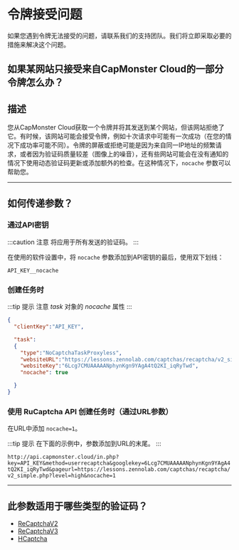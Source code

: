 ﻿---
sidebar_position: 7
---
# 令牌接受问题

如果您遇到令牌无法接受的问题，请联系我们的支持团队。我们将立即采取必要的措施来解决这个问题。

## 如果某网站只接受来自CapMonster Cloud的一部分令牌怎么办？

## **描述**

您从CapMonster Cloud获取一个令牌并将其发送到某个网站，但该网站拒绝了它。有时候，该网站可能会接受令牌，例如十次请求中可能有一次成功（在您的情况下成功率可能不同）。令牌的屏蔽或拒绝可能是因为来自同一IP地址的频繁请求，或者因为验证码质量较差（图像上的噪音），还有些网站可能会在没有通知的情况下使用动态验证码更新或添加额外的检查。在这种情况下，`nocache` 参数可以帮助您。

---

## **如何传递参数？**

### **通过API密钥**

:::caution 注意
将应用于所有发送的验证码。
:::

在使用的软件设置中，将 `nocache` 参数添加到API密钥的最后，使用双下划线：

`API_KEY__nocache`

### **创建任务时**

:::tip 提示
注意 *task* 对象的 *nocache* 属性
:::

``` json
{
  "clientKey":"API_KEY",

  "task": 
  {
    "type":"NoCaptchaTaskProxyless",
    "websiteURL":"https://lessons.zennolab.com/captchas/recaptcha/v2_simple.php?level=high",
    "websiteKey":"6Lcg7CMUAAAAANphynKgn9YAgA4tQ2KI_iqRyTwd",
    "nocache": true

  }
}
```

### **使用 RuCaptcha API 创建任务时（通过URL参数）**

在URL中添加 `nocache=1`。

:::tip 提示
在下面的示例中，参数添加到URL的末尾。
:::

`http://api.capmonster.cloud/in.php?key=API_KEY&method=userrecaptcha&googlekey=6Lcg7CMUAAAAANphynKgn9YAgA4tQ2KI_iqRyTwd&pageurl=https://lessons.zennolab.com/captchas/recaptcha/v2_simple.php?level=high&nocache=1`

---

## **此参数适用于哪些类型的验证码？**

- [ReCaptchaV2](../captchas/no-captcha-task.md)
- [ReCaptchaV3](../captchas/recaptcha-v3-task.md)
- [HCaptcha](../captchas/hcaptcha-task.md)
